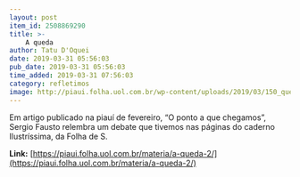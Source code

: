 ```yaml
---
layout: post
item_id: 2508869290
title: >-
    A queda
author: Tatu D'Oquei
date: 2019-03-31 05:56:03
pub_date: 2019-03-31 05:56:03
time_added: 2019-03-31 07:56:03
category: refletimos
image: http://piaui.folha.uol.com.br/wp-content/uploads/2019/03/150_questoesbrasileiras_redes.jpg
---
```


Em artigo publicado na piauí de fevereiro, “O ponto a que chegamos”, Sergio Fausto relembra um debate que tivemos nas páginas do caderno Ilustríssima, da Folha de S.

**Link:** [https://piaui.folha.uol.com.br/materia/a-queda-2/](https://piaui.folha.uol.com.br/materia/a-queda-2/)

